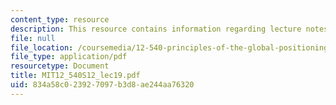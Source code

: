 ```yaml
---
content_type: resource
description: This resource contains information regarding lecture notes.
file: null
file_location: /coursemedia/12-540-principles-of-the-global-positioning-system-spring-2012/834a58c023927097b3d8ae244aa76320_MIT12_540S12_lec19.pdf
file_type: application/pdf
resourcetype: Document
title: MIT12_540S12_lec19.pdf
uid: 834a58c0-2392-7097-b3d8-ae244aa76320
---
```

